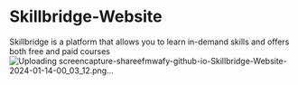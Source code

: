 # Skillbridge-Website
 Skillbridge is a platform that allows you to learn in-demand skills and offers both free and paid courses
![Uploading screencapture-shareefmwafy-github-io-Skillbridge-Website-2024-01-14-00_03_12.png…]()


